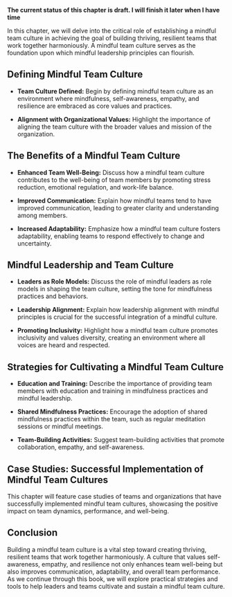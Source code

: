 **The current status of this chapter is draft. I will finish it later when I have time**

In this chapter, we will delve into the critical role of establishing a mindful team culture in achieving the goal of building thriving, resilient teams that work together harmoniously. A mindful team culture serves as the foundation upon which mindful leadership principles can flourish.

Defining Mindful Team Culture
-----------------------------

* **Team Culture Defined:** Begin by defining mindful team culture as an environment where mindfulness, self-awareness, empathy, and resilience are embraced as core values and practices.

* **Alignment with Organizational Values:** Highlight the importance of aligning the team culture with the broader values and mission of the organization.

The Benefits of a Mindful Team Culture
--------------------------------------

* **Enhanced Team Well-Being:** Discuss how a mindful team culture contributes to the well-being of team members by promoting stress reduction, emotional regulation, and work-life balance.

* **Improved Communication:** Explain how mindful teams tend to have improved communication, leading to greater clarity and understanding among members.

* **Increased Adaptability:** Emphasize how a mindful team culture fosters adaptability, enabling teams to respond effectively to change and uncertainty.

Mindful Leadership and Team Culture
-----------------------------------

* **Leaders as Role Models:** Discuss the role of mindful leaders as role models in shaping the team culture, setting the tone for mindfulness practices and behaviors.

* **Leadership Alignment:** Explain how leadership alignment with mindful principles is crucial for the successful integration of a mindful culture.

* **Promoting Inclusivity:** Highlight how a mindful team culture promotes inclusivity and values diversity, creating an environment where all voices are heard and respected.

Strategies for Cultivating a Mindful Team Culture
-------------------------------------------------

* **Education and Training:** Describe the importance of providing team members with education and training in mindfulness practices and mindful leadership.

* **Shared Mindfulness Practices:** Encourage the adoption of shared mindfulness practices within the team, such as regular meditation sessions or mindful meetings.

* **Team-Building Activities:** Suggest team-building activities that promote collaboration, empathy, and self-awareness.

Case Studies: Successful Implementation of Mindful Team Cultures
----------------------------------------------------------------

This chapter will feature case studies of teams and organizations that have successfully implemented mindful team cultures, showcasing the positive impact on team dynamics, performance, and well-being.

Conclusion
----------

Building a mindful team culture is a vital step toward creating thriving, resilient teams that work together harmoniously. A culture that values self-awareness, empathy, and resilience not only enhances team well-being but also improves communication, adaptability, and overall team performance. As we continue through this book, we will explore practical strategies and tools to help leaders and teams cultivate and sustain a mindful team culture.
